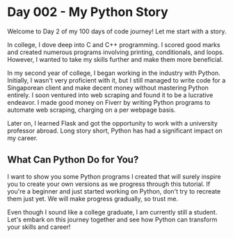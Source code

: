 # Day 002 - My Python Story
Welcome to Day 2 of my 100 days of code journey! Let me start with a story.

In college, I dove deep into C and C++ programming. I scored good marks and created numerous programs involving printing, conditionals, and loops. However, I wanted to take my skills further and make them more beneficial.

In my second year of college, I began working in the industry with Python. Initially, I wasn't very proficient with it, but I still managed to write code for a Singaporean client and make decent money without mastering Python entirely. I soon ventured into web scraping and found it to be a lucrative endeavor. I made good money on Fiverr by writing Python programs to automate web scraping, charging on a per webpage basis.

Later on, I learned Flask and got the opportunity to work with a university professor abroad. Long story short, Python has had a significant impact on my career.

## What Can Python Do for You?

I want to show you some Python programs I created that will surely inspire you to create your own versions as we progress through this tutorial. If you're a beginner and just started working on Python, don't try to recreate them just yet. We will make progress gradually, so trust me. 

Even though I sound like a college graduate, I am currently still a student. Let's embark on this journey together and see how Python can transform your skills and career!
